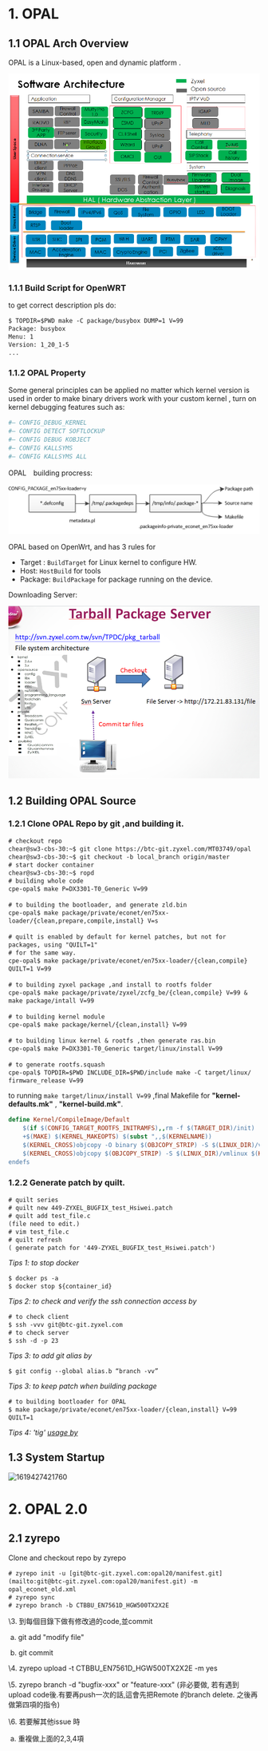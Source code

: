 # 1. OPAL

## 1.1 OPAL Arch Overview

OPAL is a Linux-based, open and dynamic  platform .

![opal](./img/opal_arch.bmp)

### 1.1.1 Build Script for OpenWRT

to get correct description pls do:

```shell
$ TOPDIR=$PWD make -C package/busybox DUMP=1 V=99
Package: busybox
Menu: 1
Version: 1_20_1-5
...
```



### 1.1.2 OPAL Property

Some general principles can be applied no matter which kernel version is used in order to make binary drivers work with your custom kernel , turn on kernel debugging features such as:

```Makefile
#– CONFIG_DEBUG_KERNEL
#– CONFIG DETECT SOFTLOCKUP
#– CONFIG DEBUG KOBJECT
#– CONFIG KALLSYMS
#– CONFIG KALLSYMS ALL
```

OPAL　building procress:

![opal](./img/opal_build.bmp)

OPAL based on OpenWrt, and has 3 rules  for

- Target :  ``BuildTarget`` for Linux kernel to configure HW.
- Host: ``HostBuild``  for tools
- Package:  ``BuildPackage`` for package running on the device.

Downloading Server:

![down](./img/opal_download_server.bmp)



## 1.2 Building OPAL Source

### 1.2.1 Clone OPAL Repo by git ,and building it.


```shell
# checkout repo
chear@sw3-cbs-30:~$ git clone https://btc-git.zyxel.com/MT03749/opal
chear@sw3-cbs-30:~$ git checkout -b local_branch origin/master
# start docker container
chear@sw3-cbs-30:~$ ropd
# building whole code
cpe-opal$ make P=DX3301-T0_Generic V=99

# to building the bootloader, and generate zld.bin
cpe-opal$ make package/private/econet/en75xx-loader/{clean,prepare,compile,install} V=s

# quilt is enabled by default for kernel patches, but not for packages, using "QUILT=1" 
# for the same way.
cpe-opal$ make package/private/econet/en75xx-loader/{clean,compile} QUILT=1 V=99

# to building zyxel package ,and install to rootfs folder
cpe-opal$ make package/private/zyxel/zcfg_be/{clean,compile} V=99 & make package/intall V=99

# to building kernel module
cpe-opal$ make package/kernel/{clean,install} V=99

# to building linux kernel & rootfs ,then generate ras.bin
cpe-opal$ make P=DX3301-T0_Generic target/linux/install V=99

# to generate rootfs.squash
cpe-opal$ TOPDIR=$PWD INCLUDE_DIR=$PWD/include make -C target/linux/ firmware_release V=99
```

to running  ``make target/linux/install V=99``  ,final Makefile for **"kernel-defaults.mk"** , **"kernel-build.mk"**.

```Makefile
define Kernel/CompileImage/Default
    $(if $(CONFIG_TARGET_ROOTFS_INITRAMFS),,rm -f $(TARGET_DIR)/init)
    +$(MAKE) $(KERNEL_MAKEOPTS) $(subst ",,$(KERNELNAME))
    $(KERNEL_CROSS)objcopy -O binary $(OBJCOPY_STRIP) -S $(LINUX_DIR)/vmlinux $(LINUX_KERNEL)
    $(KERNEL_CROSS)objcopy $(OBJCOPY_STRIP) -S $(LINUX_DIR)/vmlinux $(KERNEL_BUILD_DIR)/vmlinux.elf
endefs
```



### 1.2.2 Generate patch by quilt.

```shell
# quilt series
# quilt new 449-ZYXEL_BUGFIX_test_Hsiwei.patch
# quilt add test_file.c 
(file need to edit.)
# vim test_file.c
# quilt refresh 
( generate patch for '449-ZYXEL_BUGFIX_test_Hsiwei.patch')
```



*Tips 1: to stop docker*

```shell
$ docker ps -a
$ docker stop ${container_id}
```

*Tips 2: to check and verify the ssh connection access by*

```shell
# to check client
$ ssh -vvv git@btc-git.zyxel.com
# to check server
$ ssh -d -p 23
```

*Tips 3:  to add git alias by*

```shell
$ git config --global alias.b “branch -vv” 
```

*Tips 3: to keep patch when building package*

```shell
# to building bootloader for OPAL 
$ make package/private/econet/en75xx-loader/{clean,install} V=99 QUILT=1
```

*Tips 4: 'tig' [usage by](<https://linux.cn/article-11069-1.html>)*



## 1.3  System Startup

![1619427421760](./img/opal_dx3301_startup.png)





# 2. OPAL 2.0

## 2.1 zyrepo

Clone and checkout repo by zyrepo

```shell
# zyrepo init -u [git@btc-git.zyxel.com:opal20/manifest.git](mailto:git@btc-git.zyxel.com:opal20/manifest.git) -m opal_econet_old.xml
# zyrepo sync 
# zyrepo branch -b CTBBU_EN7561D_HGW500TX2X2E
```



 

\3. 到每個目錄下做有修改過的code,並commit

​     a. git add "modify file"

​     b. git commit 

\4. zyrepo upload -t CTBBU_EN7561D_HGW500TX2X2E -m yes

\5. zyrepo branch -d "bugfix-xxx" or "feature-xxx"  (非必要做, 若有遇到upload code後.有要再push一次的話,這會先把Remote 的branch delete. 之後再做第四項的指令)

 

\6. 若要解其他issue 時

​    a. 重複做上面的2,3,4項  